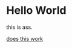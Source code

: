 <!DOCTYPE html>
<html>
<body>
<h1>Hello World</h1>
<p>this is ass.</p>
<a href="https://randomgirljustignore.github.io/testweb/thing">does this work</a>
</body>
</html>
